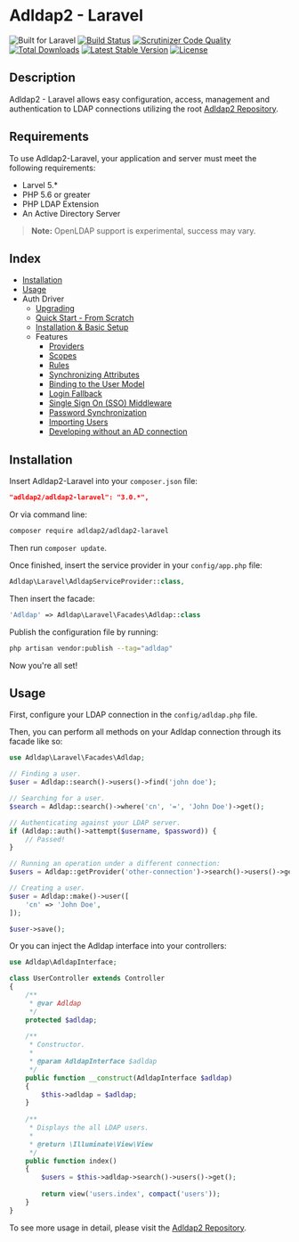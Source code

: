 # Adldap2 - Laravel

![Built for Laravel](https://img.shields.io/badge/Built_for-Laravel-green.svg?style=flat-square)
[![Build Status](https://img.shields.io/travis/Adldap2/Adldap2-Laravel.svg?style=flat-square)](https://travis-ci.org/Adldap2/Adldap2-Laravel)
[![Scrutinizer Code Quality](https://img.shields.io/scrutinizer/g/Adldap2/Adldap2-laravel/master.svg?style=flat-square)](https://scrutinizer-ci.com/g/Adldap2/Adldap2-laravel/?branch=master)
[![Total Downloads](https://img.shields.io/packagist/dt/adldap2/adldap2-laravel.svg?style=flat-square)](https://packagist.org/packages/adldap2/adldap2-laravel)
[![Latest Stable Version](https://img.shields.io/packagist/v/adldap2/adldap2-laravel.svg?style=flat-square)](https://packagist.org/packages/adldap2/adldap2-laravel)
[![License](https://img.shields.io/packagist/l/adldap2/adldap2-laravel.svg?style=flat-square)](https://packagist.org/packages/adldap2/adldap2-laravel)

## Description

Adldap2 - Laravel allows easy configuration, access, management and authentication to LDAP connections utilizing the root
[Adldap2 Repository](http://www.github.com/Adldap2/Adldap2).

## Requirements

To use Adldap2-Laravel, your application and server must meet the following requirements:

- Larvel 5.*
- PHP 5.6 or greater
- PHP LDAP Extension
- An Active Directory Server

> **Note:** OpenLDAP support is experimental, success may vary.

## Index

* [Installation](#installation)
* [Usage](#usage)
* Auth Driver
  * [Upgrading](docs/auth/upgrading.md)
  * [Quick Start - From Scratch](docs/quick-start.md)
  * [Installation & Basic Setup](docs/auth/installation.md)
  * Features
    * [Providers](docs/auth/providers.md)
    * [Scopes](docs/auth/scopes.md)
    * [Rules](docs/auth/rules.md)
    * [Synchronizing Attributes](docs/auth/syncing.md)
    * [Binding to the User Model](docs/auth/binding.md)
    * [Login Fallback](docs/auth/fallback.md)
    * [Single Sign On (SSO) Middleware](docs/auth/middleware.md)
    * [Password Synchronization](docs/auth/syncing/#password-synchronization)
    * [Importing Users](docs/importing.md)
    * [Developing without an AD connection](docs/auth/fallback.md#developing-locally-without-an-ad-connection)

## Installation

Insert Adldap2-Laravel into your `composer.json` file:

```json
"adldap2/adldap2-laravel": "3.0.*",
```

Or via command line:

```bash
composer require adldap2/adldap2-laravel
```

Then run `composer update`.

Once finished, insert the service provider in your `config/app.php` file:
```php
Adldap\Laravel\AdldapServiceProvider::class,
```

Then insert the facade:
```php
'Adldap' => Adldap\Laravel\Facades\Adldap::class
```

Publish the configuration file by running:
```bash
php artisan vendor:publish --tag="adldap"
```

Now you're all set!

## Usage

First, configure your LDAP connection in the `config/adldap.php` file.

Then, you can perform all methods on your Adldap connection through its facade like so:

```php
use Adldap\Laravel\Facades\Adldap;

// Finding a user.
$user = Adldap::search()->users()->find('john doe');

// Searching for a user.
$search = Adldap::search()->where('cn', '=', 'John Doe')->get();

// Authenticating against your LDAP server.
if (Adldap::auth()->attempt($username, $password)) {
    // Passed!
}

// Running an operation under a different connection:
$users = Adldap::getProvider('other-connection')->search()->users()->get();

// Creating a user.
$user = Adldap::make()->user([
    'cn' => 'John Doe',
]);

$user->save();
```

Or you can inject the Adldap interface into your controllers:

```php
use Adldap\AdldapInterface;

class UserController extends Controller
{
    /**
     * @var Adldap
     */
    protected $adldap;
    
    /**
     * Constructor.
     *
     * @param AdldapInterface $adldap
     */
    public function __construct(AdldapInterface $adldap)
    {
        $this->adldap = $adldap;
    }
    
    /**
     * Displays the all LDAP users.
     *
     * @return \Illuminate\View\View
     */
    public function index()
    {
        $users = $this->adldap->search()->users()->get();
        
        return view('users.index', compact('users'));
    }
}
```

To see more usage in detail, please visit the [Adldap2 Repository](http://github.com/Adldap2/Adldap2).

